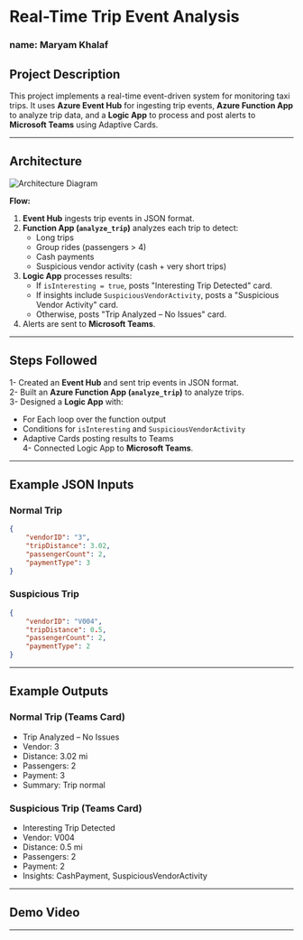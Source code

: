 
# Real-Time Trip Event Analysis

### name: Maryam Khalaf

##  Project Description
This project implements a real-time event-driven system for monitoring taxi trips. It uses **Azure Event Hub** for ingesting trip events, **Azure Function App** to analyze trip data, and a **Logic App** to process and post alerts to **Microsoft Teams** using Adaptive Cards.

---

##  Architecture
![Architecture Diagram](real_time_trip_architecture.png)

**Flow:**
1. **Event Hub** ingests trip events in JSON format.
2. **Function App (`analyze_trip`)** analyzes each trip to detect:
   - Long trips
   - Group rides (passengers > 4)
   - Cash payments
   - Suspicious vendor activity (cash + very short trips)
3. **Logic App** processes results:
   - If `isInteresting = true`, posts "Interesting Trip Detected" card.
   - If insights include `SuspiciousVendorActivity`, posts a "Suspicious Vendor Activity" card.
   - Otherwise, posts "Trip Analyzed – No Issues" card.
4. Alerts are sent to **Microsoft Teams**.

---

##  Steps Followed
 1- Created an **Event Hub** and sent trip events in JSON format.  
 2- Built an **Azure Function App (`analyze_trip`)** to analyze trips.  
 3- Designed a **Logic App** with:
   - For Each loop over the function output
   - Conditions for `isInteresting` and `SuspiciousVendorActivity`
   - Adaptive Cards posting results to Teams  
 4- Connected Logic App to **Microsoft Teams**.

---

##  Example JSON Inputs
###  Normal Trip
```json
{
    "vendorID": "3",
    "tripDistance": 3.02,
    "passengerCount": 2,
    "paymentType": 3
}
```

###  Suspicious Trip
```json
{
    "vendorID": "V004",
    "tripDistance": 0.5,
    "passengerCount": 2,
    "paymentType": 2
}
```

---

##  Example Outputs
### Normal Trip (Teams Card)
-  Trip Analyzed – No Issues  
- Vendor: 3  
- Distance: 3.02 mi  
- Passengers: 2  
- Payment: 3  
- Summary: Trip normal  

### Suspicious Trip (Teams Card)
-  Interesting Trip Detected  
- Vendor: V004  
- Distance: 0.5 mi  
- Passengers: 2  
- Payment: 2  
- Insights: CashPayment, SuspiciousVendorActivity  

---

##  Demo Video


---
